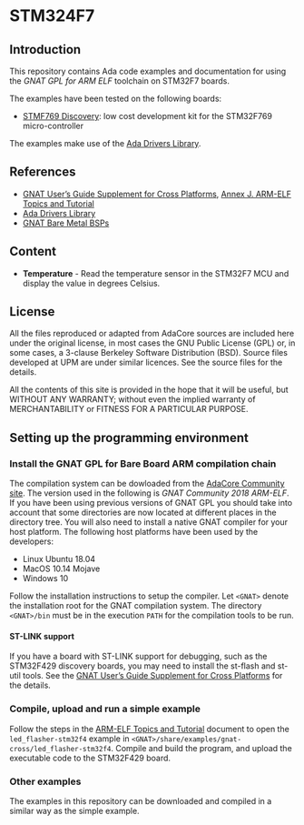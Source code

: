 # STM324F7

## Introduction

This repository contains Ada code examples and documentation for using the *GNAT GPL for ARM ELF* toolchain on STM32F7 boards. 

The examples have been tested on the following boards:

* [STMF769 Discovery](https://www.st.com/en/evaluation-tools/32f769idiscovery.html): low cost development kit for the STM32F769 micro-controller 

The examples make use of the [Ada Drivers Library](https://github.com/AdaCore/Ada_Drivers_Library).

## References

* [GNAT User’s Guide Supplement for Cross Platforms](https://docs.adacore.com/gnat_ugx-docs/html/gnat_ugx/gnat_ugx.html), [Annex J. ARM-ELF Topics and Tutorial](https://docs.adacore.com/gnat_ugx-docs/html/gnat_ugx/gnat_ugx/arm-elf_topics_and_tutorial.html)
* [Ada Drivers Library](https://github.com/AdaCore/Ada_Drivers_Library)
* [GNAT Bare Metal BSPs](https://github.com/AdaCore/bb-runtimes)

## Content

* **Temperature** - Read the temperature sensor in the STM32F7 MCU and display the value in degrees Celsius.

## License

All the files reproduced or adapted from AdaCore sources are included here under the original license, in most cases the GNU Public License (GPL) or, in some cases, a 3-clause Berkeley Software Distribution (BSD). Source files developed at UPM are under similar licences. See the source files for the details. 

All the contents of this site is provided in the hope that it will be useful, but WITHOUT ANY WARRANTY;  without even the  implied warranty of MERCHANTABILITY or FITNESS FOR A PARTICULAR PURPOSE.    

## Setting up the programming environment

### Install the GNAT GPL for Bare Board ARM compilation chain

The compilation system can be dowloaded from the [AdaCore Community site](https://www.adacore.com/community). The version used in the following is *GNAT Community 2018 ARM-ELF*. If you have been using previous versions of GNAT GPL you should take into account that some directories are now located at different places in the directory tree. You will also need to install a native GNAT compiler for your host platform. The following host platforms have been used by the developers:

* Linux Ubuntu 18.04
* MacOS 10.14 Mojave
* Windows 10

Follow the installation instructions to setup the compiler. Let `<GNAT>` denote the installation root for the  GNAT compilation system. 
The directory `<GNAT>/bin` must be in the execution `PATH` for the compilation tools to be run.

#### ST-LINK support

If you have a board with ST-LINK support for debugging, such as the STM32F429 discovery boards, you may need to install the st-flash and st-util tools. 
See the
[GNAT User’s Guide Supplement for Cross Platforms](http://docs.adacore.com/live/wave/gnat_ugx/html/gnat_ugx/gnat_ugx.html) for the details.

### Compile, upload and run a simple example

Follow the steps in the [ARM-ELF Topics and Tutorial](http://docs.adacore.com/live/wave/gnat_ugx/html/gnat_ugx/gnat_ugx/arm-elf_topics_and_tutorial.html) document to open the `led_flasher-stm32f4` example in `<GNAT>/share/examples/gnat-cross/led_flasher-stm32f4`. Compile and build the program, and upload the executable code to the STM32F429 board. 

### Other examples

The examples in this repository can be downloaded and compiled in a similar way as the simple example.



